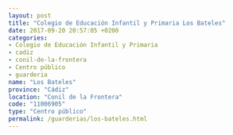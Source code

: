```yaml
---
layout: post
title: "Colegio de Educación Infantil y Primaria Los Bateles"
date: 2017-09-20 20:57:05 +0200
categories:
- Colegio de Educación Infantil y Primaria
- cadiz
- conil-de-la-frontera
- Centro público
- guarderia
name: "Los Bateles"
province: "Cádiz"
location: "Conil de la Frontera"
code: "11006905"
type: "Centro público"
permalink: /guarderias/los-bateles.html
---
```

